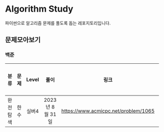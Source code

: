 # Algorithm Study
파이썬으로 알고리즘 문제를 풀도록 돕는 레포지토리입니다.

## 문제모아보기
### 백준
|분류    |문제|Level|풀이          |링크                                |완료여부|
|:------:|:--:|:---:|:------------:|:----------------------------------:|:-------:|
|완전탐색|한수|실버4|2023년 8월 31일|https://www.acmicpc.net/problem/1065|완료     |

